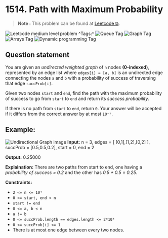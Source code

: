 # 1514. Path with Maximum Probability

>**Note :** This problem can be found at [Leetcode ⧉](https://leetcode.com/problems/path-with-maximum-probability/description/).
<!-- Badges -->
![Leetcode medium level problem](https://img.shields.io/badge/Medium-ffc01e)
^Tags:^
![Queue Tag](https://img.shields.io/badge/Queue-cfcfcf) ![Graph Tag](https://img.shields.io/badge/Graph-cfcfcf) ![Arrays Tag](https://img.shields.io/badge/Arrays-cfcfcf) ![Dynamic programming Tag](https://img.shields.io/badge/Dynamic_Programming-cfcfcf)

## Question statement

You are given an *undirected weighted graph* of `n` nodes **(0-indexed)**, represented by an edge list where `edges[i] = [a, b]` is an undirected edge connecting the nodes `a` and `b` with a probability of success of traversing that edge `succProb[i]`.

Given two nodes `start` and `end`, find the path with the maximum probability of success to go from `start` to `end` and return its *success probability*.

If there is no path from `start` to `end`, return `0`. Your answer will be accepted if it differs from the correct answer by at most `10⁻⁵`.


## Example:
![Undirectional Graph image](https://assets.leetcode.com/uploads/2019/09/20/1558_ex1.png)
**Input:**
    n = 3, edges = [ [0,1],[1,2],[0,2] ], succProb = [0.5,0.5,0.2], start = 0, end = 2

**Output:**
    0.25000

**Explaination:**
    There are two paths from start to end, one having a *probability of success = 0.2* and the other has *0.5 * 0.5 = 0.25*.


**Constraints:**
* `2 <= n <= 10⁴`
* `0 <= start, end < n`
* `start != end`
* `0 <= a, b < n`
* `a != b`
* `0 <= succProb.length == edges.length <= 2*10⁴`
* `0 <= succProb[i] <= 1`
* There is at most one edge between every two nodes.
